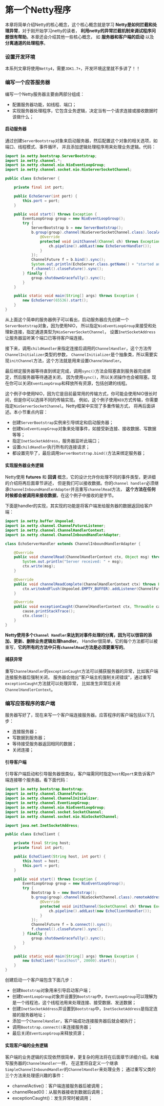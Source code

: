 第一个Netty程序
=================================================
本章将简单介绍Netty的核心概念，这个核心概念就是学习 **Netty是如何拦截和处理异常**，对于刚开始学习netty的读者，
**利用netty的异常拦截机制来调试程序问题很有帮助**。本章还会介绍其他一些核心概念，
如 **服务器和客户端的启动** 以及 **分离通道的处理程序**。


### 设置开发环境
本系列文章将使用`Netty4`，需要`JDK1.7+`，开发环境这里就不多讲了！！

### 编写一个应答服务器
编写一个Netty服务器主要由两部分组成：
+ 配置服务器功能，如线程、端口；
+ 实现服务器处理程序，它包含业务逻辑，决定当有一个请求连接或接收数据时该做什么；

#### 启动服务器
通过创建`ServerBootstrap`对象来启动服务器，然后配置这个对象的相关选项，如端口、线程模式、事件循环，
并且添加逻辑处理程序用来处理业务逻辑。代码：
```java
import io.netty.bootstrap.ServerBootstrap;
import io.netty.channel.*;
import io.netty.channel.nio.NioEventLoopGroup;
import io.netty.channel.socket.nio.NioServerSocketChannel;

public class EchoServer {

    private final int port;

    public EchoServer(int port) {
        this.port = port;
    }

    public void start() throws Exception {
        EventLoopGroup group = new NioEventLoopGroup();
        try {
            ServerBootstrap b = new ServerBootstrap();
            b.group(group).channel(NioServerSocketChannel.class).localAddress(port).childHandler(new ChannelInitializer<Channel>() {
                @Override
                protected void initChannel(Channel ch) throws Exception {
                    ch.pipeline().addLast(new EchoServerHandler());
                }
            });
            ChannelFuture f = b.bind().sync();
            System.out.println(EchoServer.class.getName() + "started and listen on " + f.channel().localAddress());
            f.channel().closeFuture().sync();
        } finally {
            group.shutdownGracefully().sync();
        }
    }

    public static void main(String[] args) throws Exception {
        new EchoServer(65536).start();
    }
}
```
从上面这个简单的服务器例子可以看出，启动服务器应先创建一个`ServerBootstrap`对象，因为使用NIO，
所以指定`NioEventLoopGroup`来接受和处理新连接，指定通道类型为`NioServerSocketChannel`，
设置`InetSocketAddress`让服务器监听某个端口已等待客户端连接。

接下来，调用`childHandler`来指定连接后调用的`ChannelHandler`，这个方法传`ChannelInitializer`类型的参数，
`ChannelInitializer`是个抽象类，所以需要实现`initChannel`方法，这个方法就是用来设置`ChannelHandler`。

最后绑定服务器等待直到绑定完成，调用`sync()`方法会阻塞直到服务器完成绑定，然后服务器等待通道关闭，
因为使用`sync()`，所以关闭操作也会被阻塞。现在你可以关闭`EventLoopGroup`和释放所有资源，包括创建的线程。

这个例子中使用NIO，因为它是目前最常用的传输方式，你可能会使用NIO很长时间，但是你可以选择不同的传输实现。
例如，这个例子使用`NIO`方式传输，你需要指定`NioServerSocketChannel`。Netty框架中实现了多重传输方式，
将再后面讲述。本小节重点内容：
+ 创建`ServerBootstrap`实例来引导绑定和启动服务器；
+ 创建`NioEventLoopGroup`对象来处理事件，如接受新连接、接收数据、写数据等等；
+ 指定`InetSocketAddress`，服务器监听此端口；
+ 设置`childHandler`执行所有的连接请求；
+ 都设置完毕了，最后调用`ServerBootstrap.bind()`方法来绑定服务器；

#### 实现服务器业务逻辑
Netty使用 **futures** 和 **回调** 概念，它的设计允许你处理不同的事件类型，更详细的介绍将再后面章节讲述，
但是我们可以接收数据。你的`channel handler`必须继承`ChannelInboundHandlerAdapter`并且重写`channelRead`方法，
**这个方法在任何时候都会被调用来接收数据**，在这个例子中接收的是字节。

下面是handler的实现，其实现的功能是将客户端发给服务器的数据返回给客户端：
```java
import io.netty.buffer.Unpooled;
import io.netty.channel.ChannelFutureListener;
import io.netty.channel.ChannelHandlerContext;
import io.netty.channel.ChannelInboundHandlerAdapter;

class EchoServerHandler extends ChannelInboundHandlerAdapter {

    @Override
    public void channelRead(ChannelHandlerContext ctx, Object msg) throws Exception {
        System.out.println("Server received: " + msg);
        ctx.write(msg);
    }

    @Override
    public void channelReadComplete(ChannelHandlerContext ctx) throws Exception {
        ctx.writeAndFlush(Unpooled.EMPTY_BUFFER).addListener(ChannelFutureListener.CLOSE);
    }

    @Override
    public void exceptionCaught(ChannelHandlerContext ctx, Throwable cause) throws Exception {
        cause.printStackTrace();
        ctx.close();
    }
}
```
**Netty使用多个`Channel Handler`来达到对事件处理的分离，因为可以很容的添加、更新、删除业务逻辑处理handler**。
Handler很简单，它的每个方法都可以被重写，**它的所有的方法中只有`channelRead`方法是必须要重写的**。

#### 捕获异常
重写`ChannelHandler`的`exceptionCaught`方法可以捕获服务器的异常，比如客户端连接服务器后强制关闭，
服务器会抛出"客户端主机强制关闭错误"，通过重写`exceptionCaught`方法就可以处理异常，
比如发生异常后关闭`ChannelHandlerContext`。

### 编写应答程序的客户端
服务器写好了，现在来写一个客户端连接服务器。应答程序的客户端包括以下几步：
+ 连接服务器；
+ 写数据到服务器；
+ 等待接受服务器返回相同的数据；
+ 关闭连接；

#### 引导客户端
引导客户端启动和引导服务器很类似，客户端需同时指定`host`和`port`来告诉客户端连接哪个服务器。看下面代码：
```java
import io.netty.bootstrap.Bootstrap;
import io.netty.channel.ChannelFuture;
import io.netty.channel.ChannelInitializer;
import io.netty.channel.EventLoopGroup;
import io.netty.channel.nio.NioEventLoopGroup;
import io.netty.channel.socket.SocketChannel;
import io.netty.channel.socket.nio.NioSocketChannel;

import java.net.InetSocketAddress;

public class EchoClient {

    private final String host;
    private final int port;

    public EchoClient(String host, int port) {
        this.host = host;
        this.port = port;
    }

    public void start() throws Exception {
        EventLoopGroup group = new NioEventLoopGroup();
        try {
            Bootstrap b = new Bootstrap();
            b.group(group).channel(NioSocketChannel.class).remoteAddress(new InetSocketAddress(host, port)).handler(new ChannelInitializer<SocketChannel>() {
                @Override
                protected void initChannel(SocketChannel ch) throws Exception {
                    ch.pipeline().addLast(new EchoClientHandler());
                }
            });
            ChannelFuture f = b.connect().sync();
            f.channel().closeFuture().sync();
        } finally {
            group.shutdownGracefully().sync();
        }
    }

    public static void main(String[] args) throws Exception {
        new EchoClient("localhost", 20000).start();
    }
}
```
创建启动一个客户端包含下面几步：
+ 创建`Bootstrap`对象用来引导启动客户端；
+ 创建`EventLoopGroup`对象并设置到`Bootstrap`中，`EventLoopGroup`可以理解为是一个线程池，这个线程池用来处理连接、接受数据、发送数据；
+ 创建`InetSocketAddress`并设置到`Bootstrap`中，`InetSocketAddress`是指定连接的服务器地址；
+ 添加一个`ChannelHandler`，客户端成功连接服务器后就会被执行；
+ 调用`Bootstrap.connect()`来连接服务器；
+ 最后关闭`EventLoopGroup`来释放资源；

#### 实现客户端的业务逻辑
客户端的业务逻辑的实现依然很简单，更复杂的用法将在后面章节详细介绍。和编写服务器的`ChannelHandler`一样，
在这里将自定义一个继承`SimpleChannelInboundHandler`的`ChannelHandler`来处理业务；
通过重写父类的三个方法来处理感兴趣的事件：
+ channelActive()：客户端连接服务器后被调用；
+ channelRead0()：从服务器接收到数据后调用；
+ exceptionCaught()：发生异常时被调用；
